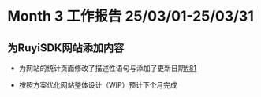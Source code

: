 # Month 3 工作报告 25/03/01-25/03/31

## 为RuyiSDK网站添加内容

- 为网站的统计页面修改了描述性语句与添加了更新日期[#81](https://github.com/ruyisdk/ruyisdk-website/pull/81)

- 按照方案优化网站整体设计（WIP）预计下个月完成